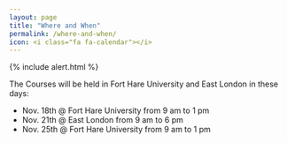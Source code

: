```yaml
---
layout: page
title: "Where and When"
permalink: /where-and-when/
icon: <i class="fa fa-calendar"></i>
---
```


{% include alert.html %}

The Courses will be held in Fort Hare University and East London in these days:

* Nov. 18th @ Fort Hare University from 9 am to 1 pm
* Nov. 21th @ East London from 9 am to 6 pm
* Nov. 25th @ Fort Hare University from 9 am to 1 pm